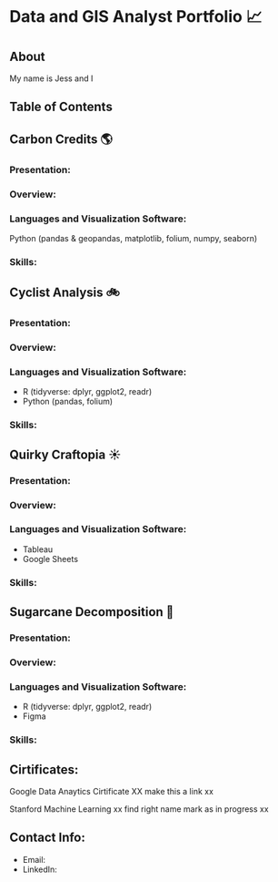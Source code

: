 # Data and GIS Analyst Portfolio :chart_with_upwards_trend:

## About

My name is Jess and I 

## Table of Contents 



## Carbon Credits :earth_americas:

### Presentation: 

### Overview: 

### Languages and Visualization Software: 

Python (pandas & geopandas, matplotlib, folium, numpy, seaborn)

### Skills: 


## Cyclist Analysis :bike:

### Presentation: 

### Overview: 

### Languages and Visualization Software: 

- R (tidyverse: dplyr, ggplot2, readr)
- Python (pandas, folium)
  
### Skills: 


## Quirky Craftopia  :sunny:

### Presentation: 

### Overview: 

### Languages and Visualization Software: 

- Tableau
- Google Sheets

### Skills: 


## Sugarcane Decomposition :leaves:

### Presentation: 

### Overview: 

### Languages and Visualization Software: 

- R (tidyverse: dplyr, ggplot2, readr) 
- Figma

### Skills:

## Cirtificates: 

Google Data Anaytics Cirtificate XX make this a link xx

Stanford Machine Learning xx find right name mark as in progress xx

## Contact Info: 

- Email:
- LinkedIn: 
